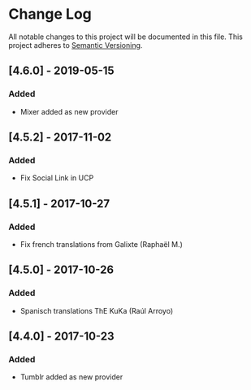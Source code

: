 # Change Log

All notable changes to this project will be documented in this file. This project adheres to [Semantic Versioning](http://semver.org/).

## [4.6.0] - 2019-05-15
### Added
- Mixer added as new provider

## [4.5.2] - 2017-11-02
### Added
- Fix Social Link in UCP

## [4.5.1] - 2017-10-27
### Added
-  Fix french translations from Galixte (Raphaël M.)

## [4.5.0] - 2017-10-26
### Added
-  Spanisch translations ThE KuKa (Raúl Arroyo)

## [4.4.0] - 2017-10-23
### Added
- Tumblr added as new provider
